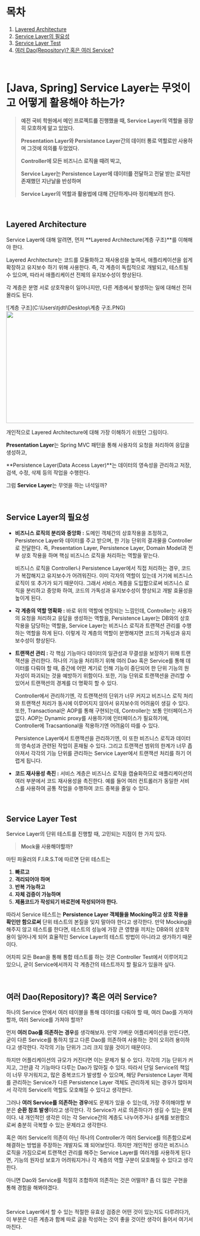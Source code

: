 # 목차

1. [Layered Architecture](#layered-architecture) <br/>
2. [Service Layer의 필요성](#service-layer의-필요성) <br/>
3. [Service Layer Test](#service-layer-test) <br/>
4. [여러 Dao(Repository)? 혹은 여러 Service?](#여러-daorepository-혹은-여러-service) <br/>

<br/>

# [Java, Spring] Service Layer는 무엇이고 어떻게 활용해야 하는가?

> **예전 국비 학원에서 메인 프로젝트를 진행했을 때, Service Layer의 역할을 굉장히 모호하게 알고 있었다.**
>
> **Presentation Layer와 Persistance Layer간의 데이터 통로 역할로만 사용하며 그것에 의의를 두었었다.**
>
> **Controller에 모든 비즈니스 로직을 때려 박고,** 
>
> **Service Layer는 Persistence Layer에 데이터를 전달하고 전달 받는 로직만 존재했던 지난날을 반성하며**
>
> **Service Layer의 역할과 활용법에 대해 간단하게나마 정리해보려 한다.**

<br/>

## Layered Architecture

Service Layer에 대해 알려면, 먼저 **Layered Architecture(계층 구조)**를 이해해야 한다. 

Layered Architecture는 코드를 모듈화하고 재사용성을 높여서,  애플리케이션을 쉽게 확장하고 유지보수 하기 위해 사용한다. 즉, 각 계층이 독립적으로 개발되고, 테스트될 수 있으며, 따라서 애플리케이션 전체의 유지보수성이 향상된다.

각 계층은 분명 서로 상호작용이 일어나지만, 다른 계층에서 발생하는 일에 대해선 전혀 몰라도 된다.

![계층 구조](C:\Users\tjdtl\Desktop\계층 구조.PNG)
<img src="https://tjdtls690.github.io/assets/img/blog/layered_architecture.PNG" width="850" height="300">

개인적으로 Layered Architecture에 대해 가장 이해하기 쉬웠던 그림이다.

**Presentation Layer**는 Spring MVC 패턴을 통해 사용자의 요청을 처리하여 응답을 생성하고,

**Persistence Layer(Data Access Layer)**는 데이터의 영속성을 관리하고 저장, 검색, 수정, 삭제 등의 작업을 수행한다.

그럼 **Service Layer**는 무엇을 하는 녀석일까?

<br/>

## Service Layer의 필요성

- **비즈니스 로직의 분리와 중앙화 :** 도메인 객체간의 상호작용을 조정하고, Persistence Layer와 데이터를 주고 받으며, 한 기능 단위의 결과물을 Controller로 전달한다. 즉, Presentation Layer, Persistence Layer, Domain Model과 전부 상호 작용을 하며 핵심 비즈니스 로직을 처리하는 역할을 맡는다.

  비즈니스 로직을 Controller나 Persistence Layer에서 직접 처리하는 경우, 코드가 복잡해지고 유지보수가 어려워진다. 이미 각자의 역할이 있는데 거기에 비즈니스 로직이 또 추가가 되기 때문이다. 그래서 서비스 계층을 도입함으로써 비즈니스 로직을 분리하고 중앙화 하여, 코드의 가독성과 유지보수성이 향상되고 개발 효율성을 높이게 된다.

- **각 계층의 역할 명확화 :** 바로 위의 역할에 연장되는 느낌인데, Controller는 사용자의 요청을 처리하고 응답을 생성하는 역할을, Persistence Layer는 DB와의 상호작용을 담당하는 역할을, Service Layer는 비즈니스 로직과 트랜잭션 관리를 수행하는 역할을 하게 된다. 이렇게 각 계층의 역할이 분명해지면 코드의 가독성과 유지보수성이 향상된다.

- **트랜잭션 관리 :** 각 핵심 기능마다 데이터의 일관성과 무결성을 보장하기 위해 트랜잭션을 관리한다. 하나의 기능을 처리하기 위해 여러 Dao 혹은 Service를 통해 데이터를 다뤄야 할 때, 중간에 어떤 계기로 인해 기능이 중단되어 한 단위 기능의 원자성이 파괴되는 것을 예방하기 위함이다. 또한, 기능 단위로 트랜잭션을 관리할 수 있어서 트랜잭션의 경계를 더 명확히 할 수 있다.

  Controller에서 관리하기엔, 각 트랜잭션의 단위가 너무 커지고 비즈니스 로직 처리와 트랜잭션 처리가 동시에 이루어지지 않아서 유지보수의 어려움이 생길 수 있다. 또한, Transactional은 AOP를 통해 구현되는데, Controller는 보통 인터페이스가 없다. AOP는 Dynamic proxy를 사용하기에 인터페이스가 필요하기에, Controller에 Tracsantional을 적용하기엔 어려움이 따를 수 있다.

  Persistence Layer에서 트랜잭션을 관리하기엔, 이 또한 비즈니스 로직과 데이터의 영속성과 관련된 작업이 혼재될 수 있다. 그리고 트랜잭션 범위의 한계가 너무 좁아져서 각각의 기능 단위를 관리하는 Service Layer에서 트랜잭션 처리를 하기 어렵게 됩니다.

- **코드 재사용성 촉진 :** 서비스 계층은 비즈니스 로직을 캡슐화하므로 애플리케이션의 여러 부분에서 코드 재사용성을 촉진한다. 예를 들어 여러 컨트롤러가 동일한 서비스를 사용하여 공통 작업을 수행하여 코드 중복을 줄일 수 있다.

<br/>

## Service Layer Test

Service Layer의 단위 테스트를 진행할 때, 고민되는 지점이 한 가지 있다. 

> **Mock을 사용해야할까?**

마틴 파울러의 F.I.R.S.T에 따르면 단위 테스트는 

1. **빠르고**
2. **격리되어야 하며**
3. **반복 가능하고**
4. **자체 검증이 가능하며**
5. **제품코드가 작성되기 바로전에 작성되어야 한다.**

따라서 Service 테스트는 **Persistence Layer 객체들을 Mocking하고 상호 작용을 확인만 함으로써** 단위 테스트의 본질을 잊지 말아야 한다고 생각한다. 만약 Mocking을 해주지 않고 테스트를 한다면, 테스트의 성능에 가장 큰 영향을 끼치는 DB와의 상호작용이 일어나게 되어 효율적인 Service Layer의 테스트 방법이 아니라고 생가하기 때문이다.

어차피 모든 Bean을 통해 통합 테스트를 하는 것은 Controller Test에서 이루어지고 있으니, 굳이 Service에서까지 각 계층간의 테스트까지 할 필요가 있을까 싶다.

<br/>

## 여러 Dao(Repository)? 혹은 여러 Service?

하나의 Service 안에서 여러 테이블을 통해 데이터를 다뤄야 할 때, 여러 Dao를 가져야 할까, 여러 Service를 가져야 할까?

먼저 **여러 Dao를 의존하는 경우**를 생각해보자. 만약 가벼운 어플리케이션을 만든다면, 굳이 다른 Service를 통하지 않고 다른 Dao를 의존하여 사용하는 것이 오히려 용이하다고 생각한다. 각각의 기능 단위가 그리 크지 않을 것이기 때문이다.

하지만 어플리케이션의 규모가 커진다면 이는 문제가 될 수 있다. 각각의 기능 단위가 커지고, 그만큼 각 기능마다 다루는 Dao가 많아질 수 있다. 따라서 단일 Service의 책임이 너무 무거워지고, 많은 중복코드가 발생할 수 있으며, 해당 Persistence Layer 객체를 관리하는 Service가 다른 Persistence Layer 객체도 관리하게 되는 경우가 많아져서 각각의 Service의 역할도 모호해질 수 있다고 생각한다.

그러나 **여러 Service를 의존하는 경우**에도 문제가 있을 수 있는데, 가장 주의해야할 부분은 **순환 참조 발생**이라고 생각한다. 각 Service가 서로 의존하다가 생길 수 있는 문제이다. 내 개인적인 생각은 이는 각 Service간의 계층도 나누어주거나 설계를 보완함으로써 충분히 극복할 수 있는 문제라고 생각한다.

혹은 여러 Service의 의존이 아닌 하나의 Controller가 여러 Service를 의존함으로써 해결하는 방법을 주장하는 개발자도 꽤 되어보인다. 하지만 개인적인 생각은 비즈니스 로직을 가짐으로써 트랜잭션 관리를 해주는 Service Layer를 여러개를 사용하게 된다면, 기능의 원자성 보호가 어려워지거나 각 계층의 역할 구분이 모호해질 수 있다고 생각한다.

아니면 Dao와 Service를 적절히 조합하여 의존하는 것은 어떨까? 좀 더 많은 구현을 통해 경험을 해봐야겠다.

<br/>

Service Layer에서 할 수 있는 적절한 유효성 검증은 어떤 것이 있는지도 다루려다가, 이 부분은 다른 계층과 함께 따로 글을 작성하는 것이 좋을 것이란 생각이 들어서 여기서 마친다.